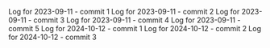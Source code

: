Log for 2023-09-11 - commit 1
Log for 2023-09-11 - commit 2
Log for 2023-09-11 - commit 3
Log for 2023-09-11 - commit 4
Log for 2023-09-11 - commit 5
Log for 2024-10-12 - commit 1
Log for 2024-10-12 - commit 2
Log for 2024-10-12 - commit 3
